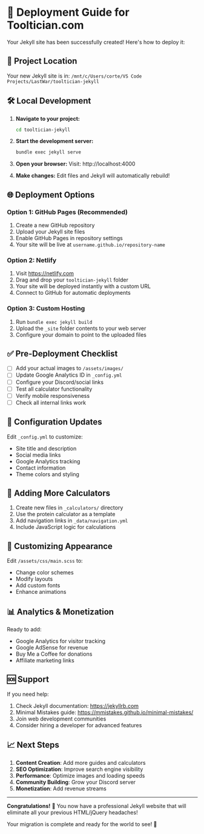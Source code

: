 # 🚀 Deployment Guide for Tooltician.com

Your Jekyll site has been successfully created! Here's how to deploy it:

## 📁 Project Location
Your new Jekyll site is in: `/mnt/c/Users/corte/VS Code Projects/LastWar/tooltician-jekyll`

## 🛠️ Local Development

1. **Navigate to your project:**
   ```bash
   cd tooltician-jekyll
   ```

2. **Start the development server:**
   ```bash
   bundle exec jekyll serve
   ```

3. **Open your browser:**
   Visit: http://localhost:4000

4. **Make changes:**
   Edit files and Jekyll will automatically rebuild!

## 🌐 Deployment Options

### Option 1: GitHub Pages (Recommended)
1. Create a new GitHub repository
2. Upload your Jekyll site files
3. Enable GitHub Pages in repository settings
4. Your site will be live at `username.github.io/repository-name`

### Option 2: Netlify
1. Visit https://netlify.com
2. Drag and drop your `tooltician-jekyll` folder
3. Your site will be deployed instantly with a custom URL
4. Connect to GitHub for automatic deployments

### Option 3: Custom Hosting
1. Run `bundle exec jekyll build`
2. Upload the `_site` folder contents to your web server
3. Configure your domain to point to the uploaded files

## ✅ Pre-Deployment Checklist

- [ ] Add your actual images to `/assets/images/`
- [ ] Update Google Analytics ID in `_config.yml`
- [ ] Configure your Discord/social links
- [ ] Test all calculator functionality
- [ ] Verify mobile responsiveness
- [ ] Check all internal links work

## 🔧 Configuration Updates

Edit `_config.yml` to customize:
- Site title and description
- Social media links  
- Google Analytics tracking
- Contact information
- Theme colors and styling

## 🧮 Adding More Calculators

1. Create new files in `_calculators/` directory
2. Use the protein calculator as a template
3. Add navigation links in `_data/navigation.yml`
4. Include JavaScript logic for calculations

## 🎨 Customizing Appearance

Edit `/assets/css/main.scss` to:
- Change color schemes
- Modify layouts
- Add custom fonts
- Enhance animations

## 📊 Analytics & Monetization

Ready to add:
- Google Analytics for visitor tracking
- Google AdSense for revenue
- Buy Me a Coffee for donations
- Affiliate marketing links

## 🆘 Support

If you need help:
1. Check Jekyll documentation: https://jekyllrb.com
2. Minimal Mistakes guide: https://mmistakes.github.io/minimal-mistakes/
3. Join web development communities
4. Consider hiring a developer for advanced features

## 📈 Next Steps

1. **Content Creation**: Add more guides and calculators
2. **SEO Optimization**: Improve search engine visibility  
3. **Performance**: Optimize images and loading speeds
4. **Community Building**: Grow your Discord server
5. **Monetization**: Add revenue streams

---

**Congratulations!** 🎉 You now have a professional Jekyll website that will eliminate all your previous HTML/jQuery headaches!

Your migration is complete and ready for the world to see! 🌟
